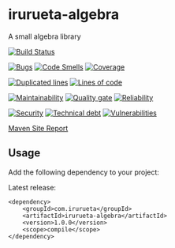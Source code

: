 # irurueta-algebra
A small algebra library

[![Build Status](https://travis-ci.com/albertoirurueta/irurueta-algebra.svg?branch=master)](https://travis-ci.com/albertoirurueta/irurueta-algebra)


[![Bugs](https://sonarcloud.io/api/project_badges/measure?project=albertoirurueta_irurueta-algebra&metric=bugs)](https://sonarcloud.io/dashboard?id=albertoirurueta_irurueta-algebra)
[![Code Smells](https://sonarcloud.io/api/project_badges/measure?project=albertoirurueta_irurueta-algebra&metric=code_smells)](https://sonarcloud.io/dashboard?id=albertoirurueta_irurueta-algebra)
[![Coverage](https://sonarcloud.io/api/project_badges/measure?project=albertoirurueta_irurueta-algebra&metric=coverage)](https://sonarcloud.io/dashboard?id=albertoirurueta_irurueta-algebra)

[![Duplicated lines](https://sonarcloud.io/api/project_badges/measure?project=albertoirurueta_irurueta-algebra&metric=duplicated_lines_density)](https://sonarcloud.io/dashboard?id=albertoirurueta_irurueta-algebra)
[![Lines of code](https://sonarcloud.io/api/project_badges/measure?project=albertoirurueta_irurueta-algebra&metric=ncloc)](https://sonarcloud.io/dashboard?id=albertoirurueta_irurueta-algebra)

[![Maintainability](https://sonarcloud.io/api/project_badges/measure?project=albertoirurueta_irurueta-algebra&metric=sqale_rating)](https://sonarcloud.io/dashboard?id=albertoirurueta_irurueta-algebra)
[![Quality gate](https://sonarcloud.io/api/project_badges/measure?project=albertoirurueta_irurueta-algebra&metric=alert_status)](https://sonarcloud.io/dashboard?id=albertoirurueta_irurueta-algebra)
[![Reliability](https://sonarcloud.io/api/project_badges/measure?project=albertoirurueta_irurueta-algebra&metric=reliability_rating)](https://sonarcloud.io/dashboard?id=albertoirurueta_irurueta-algebra)

[![Security](https://sonarcloud.io/api/project_badges/measure?project=albertoirurueta_irurueta-algebra&metric=security_rating)](https://sonarcloud.io/dashboard?id=albertoirurueta_irurueta-algebra)
[![Technical debt](https://sonarcloud.io/api/project_badges/measure?project=albertoirurueta_irurueta-algebra&metric=sqale_index)](https://sonarcloud.io/dashboard?id=albertoirurueta_irurueta-algebra)
[![Vulnerabilities](https://sonarcloud.io/api/project_badges/measure?project=albertoirurueta_irurueta-algebra&metric=vulnerabilities)](https://sonarcloud.io/dashboard?id=albertoirurueta_irurueta-algebra)

[Maven Site Report](http://albertoirurueta.github.io/irurueta-algebra)

## Usage

Add the following dependency to your project:

Latest release:
```
<dependency>
    <groupId>com.irurueta</groupId>
    <artifactId>irurueta-algebra</artifactId>
    <version>1.0.0</version>
    <scope>compile</scope>
</dependency>
```
